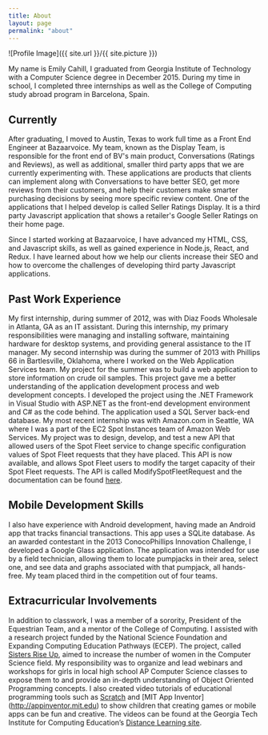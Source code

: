 ```yaml
---
title: About
layout: page
permalink: "about"
---
```

![Profile Image]({{ site.url }}/{{ site.picture }})

My name is Emily Cahill, I graduated from Georgia Institute of 
Technology with a Computer Science degree in 
December 2015. During my time in school, I completed 
three internships as well as the College of Computing study abroad 
program in Barcelona, Spain. 

## Currently

After graduating, I moved to Austin, Texas to work full time
as a Front End Engineer at Bazaarvoice. My team, known as the Display Team, is responsible for the front end of BV's main product, Conversations (Ratings and Reviews), as well as additional, smaller third party apps that we are currently experimenting with. These applications are products that clients can implement along with Conversations to have better SEO, get more reviews from their customers, and help their customers make smarter purchasing decisions by seeing more specific review content. One of the applications that I helped develop is called Seller Ratings Display. It is a third
party Javascript application that shows a retailer's Google Seller Ratings on their home page. 

Since I started working at Bazaarvoice,
I have advanced my HTML, CSS, and Javascript skills, as well as gained
experience in Node.js, React, and Redux. I have learned about how we help our clients increase their SEO and how to overcome the challenges of developing third party Javascript applications. 

## Past Work Experience

My first internship, during summer of 2012, was with 
Diaz Foods Wholesale in Atlanta, GA as an IT assistant. During 
this internship, my primary responsibilities were managing 
and installing software, maintaining hardware for desktop systems, and 
providing general assistance to the IT manager. 
My second 
internship was during the summer of 2013 with Phillips 66 in 
Bartlesville, Oklahoma, where I worked on the Web Application 
Services team. My project for the summer was to build a web 
application to store information on crude oil samples. This project 
gave me a better understanding of the application development 
process and web development concepts. I developed the project 
using the .NET Framework in Visual Studio with ASP.NET as the 
front-end development environment and C# as the code behind. 
The application used a SQL Server back-end database.
My most recent internship was with Amazon.com in Seattle, WA where I was a part of the EC2 Spot Instances team of Amazon Web Services. My project was to design, develop, and test a new API that allowed users of the Spot Fleet service to change specific configuration values of Spot Fleet requests that they have placed. This API is now available, and allows Spot Fleet users to modify the target capacity of their Spot Fleet requests. The API is called ModifySpotFleetRequest and the documentation can be found [here](http://docs.aws.amazon.com/AWSEC2/latest/APIReference/API_ModifySpotFleetRequest.html). 

## Mobile Development Skills

I also have experience with Android development, having
made an Android app that tracks financial transactions. This app 
uses a SQLite database. As an awarded contestant in the 2013 
ConocoPhillips Innovation Challenge, I developed a Google 
Glass application. The application was intended for use by a field 
technician, allowing them to locate pumpjacks in their area, select 
one, and see data and graphs associated with that pumpjack, all 
hands-free. My team placed third in the competition out of four
teams.

## Extracurricular Involvements

In addition to classwork, I was a member of a sorority, 
President of the Equestrian Team, and a mentor of the College of 
Computing. I assisted with a research project funded by the 
National Science Foundation and Expanding Computing Education 
Pathways (ECEP). The project, called [Sisters Rise Up](http://www.ecepalliance.org/sisters-rise), aimed to 
increase the number of women in the Computer Science field. My 
responsibility was to organize and lead webinars and workshops for 
girls in local high school AP Computer Science classes to expose
them to and provide an in-depth understanding of Object Oriented 
Programming concepts. I also created video tutorials of educational 
programming tools such as [Scratch](scratch.mit.edu) and [MIT 
App Inventor] (http://appinventor.mit.edu) to show children that creating 
games or mobile apps can be fun and creative. The videos can be 
found at the Georgia Tech Institute for Computing Education’s
[Distance Learning site](http://ice.cc.gatech.edu/dl/).
